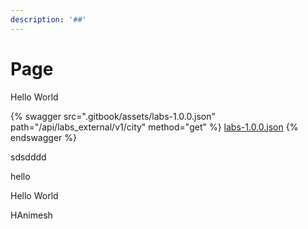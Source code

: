 ```yaml
---
description: '##'
---
```


# Page

Hello World

{% swagger src=".gitbook/assets/labs-1.0.0.json" path="/api/labs_external/v1/city" method="get" %}
[labs-1.0.0.json](.gitbook/assets/labs-1.0.0.json)
{% endswagger %}

sdsdddd

hello



Hello World&#x20;

HAnimesh

